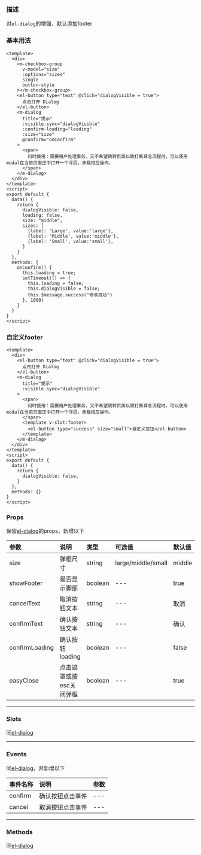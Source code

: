 ### 描述
对`el-dialog`的增强，默认添加footer

### 基本用法
```vue
<template>
  <div>
    <m-checkbox-group
      v-model="size"
      :options="sizes"
      single
      button-style
    ></m-checkbox-group>
    <el-button type="text" @click="dialogVisible = true">
      点击打开 Dialog
    </el-button>
    <m-dialog
      title="提示"
      :visible.sync="dialogVisible"
      :confirm-loading="loading"
      :size="size"
      @confirm="onConfirm"
    >
      <span>
        何时使用：需要用户处理事务，又不希望跳转页面以致打断龚总流程时，可以使用modal在当前页面正中打开一个浮层，承载相应操作。
      </span>
    </m-dialog>
  </div>
</template>
<script>
export default {
  data() {
    return {
      dialogVisible: false,
      loading: false,
      size: "middle",
      sizes: [
        {label: 'Large', value:'large'},
        {label: 'Middle', value:'middle'},
        {label: 'Small', value:'small'},
      ]
    }
  },
  methods: {
    onConfirm() {
      this.loading = true;
      setTimeout(() => {
        this.loading = false;
        this.dialogVisible = false;
        this.$message.success("修改成功")
      }, 1000)
    }
  }
}
</script>
```

### 自定义footer
```vue
<template>
  <div>
    <el-button type="text" @click="dialogVisible = true">
      点击打开 Dialog
    </el-button>
    <m-dialog
      title="提示"
      :visible.sync="dialogVisible"
    >
      <span>
        何时使用：需要用户处理事务，又不希望跳转页面以致打断龚总流程时，可以使用modal在当前页面正中打开一个浮层，承载相应操作。
      </span>
      <template v-slot:footer>
        <el-button type="success" size="small">自定义按钮</el-button>
      </template>
    </m-dialog>
  </div>
</template>
<script>
export default {
  data() {
    return {
      dialogVisible: false,
    }
  },
  methods: {}
}
</script>
```
### Props
保留[el-dialog](https://element.eleme.cn/#/zh-CN/component/dialog)的props，新增以下

| 参数 | 说明 | 类型 | 可选值 | 默认值 |
| :---- | :---- | :---- | :---- | :---- | 
| size | 弹框尺寸 | string | large/middle/small | middle |
| showFooter | 是否显示脚部 | boolean | --- | true |
| cancelText | 取消按钮文本 | string | --- | 取消 |
| confirmText | 确认按钮文本 | string | --- | 确认 |
| confirmLoading | 确认按钮loading | boolean | --- | false |
| easyClose | 点击遮罩或按esc关闭弹框 | boolean | --- | true|


---

### Slots
同[el-dialog](https://element.eleme.cn/#/zh-CN/component/dialog)

---

### Events
同[el-dialog](https://element.eleme.cn/#/zh-CN/component/dialog)，并新增以下

| 事件名称 | 说明 | 参数 |
| :---- | :---- | :---- |
| confirm | 确认按钮点击事件 | --- |
| cancel | 取消按钮点击事件 | --- |


---

### Methods

同[el-dialog](https://element.eleme.cn/#/zh-CN/component/dialog)
